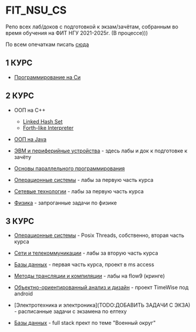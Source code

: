 # FIT_NSU_CS
Репо всех лаб/доков с подготовкой к экзам/зачётам, собранным во время обучения на ФИТ НГУ 2021-2025г. (В процессе)))

По всем опечаткам писать [сюда](https://t.me/DaryaEvdd)   

## 1 КУРС  

- [Программирование на Си](https://github.com/DaryaEvd/Labs-NSU-C)  

## 2 КУРС   

- ООП на C++  
  - [Linked Hash Set](https://github.com/DaryaEvd/LinkedHashSet)  
  - [Forth-like Interpreter](https://github.com/DaryaEvd/Forth-like-Interpreter)  

- [ООП на Java](https://github.com/DaryaEvd/oop-java-labs)  

- [ЭВМ и периферийные устройства](https://github.com/DaryaEvd/evmpu) - здесь лабы и док к подготовке к зачёту  

- [Основы параллельного программирования](https://github.com/DaryaEvd/opp)  

- [Операционные системы](https://github.com/DaryaEvd/osi) - лабы за первую часть курса  

- [Сетевые технологии](https://github.com/DaryaEvd/seti) - лабы за первую часть курса   

- [Физика](https://github.com/DaryaEvd/physics-nsu) - запроганные задачи по физике   

## 3 КУРС  

- [Операционные системы](https://github.com/DaryaEvd/osi_threads) - Posix Threads, собственно, вторая часть курса  

- [Сети и телекоммуникации](https://github.com/DaryaEvd/seti_5th_sem) - лабы за вторую часть курса  

- [Базы данных](https://github.com/DaryaEvd/database/tree/main/access_project) - первая часть курса, проект в ms access  

- [Методы трансляции и компиляции](https://github.com/DaryaEvd/MTK_FLOW9) - лабы на flow9 (кринге)  

- [Объектно-ориентированный анализ и дизайн](https://github.com/DaryaEvd/OOAD) - проект TimeWise под android  

- [Электротехника и электроника](TODO:ДОБАВИТЬ ЗАДАЧИ С ЭКЗА) - расписанные задачи с экзамена по елтеху  

- [Базы данных](https://github.com/DaryaEvd/military_app_fullstack) - full stack прект по теме "Военный округ" 
